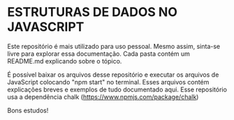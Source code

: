 # **ESTRUTURAS DE DADOS NO JAVASCRIPT**

Este repositório é mais utilizado para uso pessoal.
Mesmo assim, sinta-se livre para explorar essa documentação.
Cada pasta contém um README.md explicando sobre o tópico.

É possível baixar os arquivos desse repositório e executar os arquivos de JavaScript colocando "npm start" no terminal.
Esses arquivos contém explicações breves e exemplos de tudo documentado aqui.
Esse repositório usa a dependência chalk (https://www.npmjs.com/package/chalk)

Bons estudos!